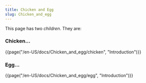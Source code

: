 ```yaml
---
title: Chicken and Egg
slug: Chicken_and_egg
---
```

This page has two _children_. They are:

### Chicken...

{{page("/en-US/docs/Chicken_and_egg/chicken", "Introduction")}}

### Egg...

{{page("/en-US/docs/Chicken_and_egg/egg", "Introduction")}}
